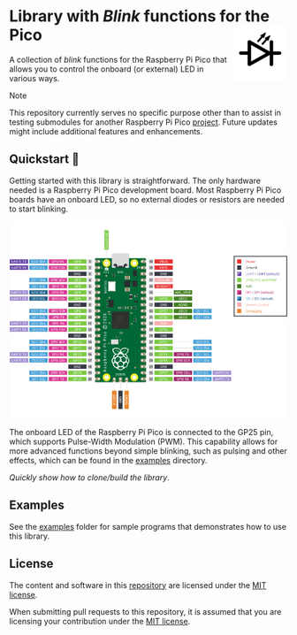 # Library with *Blink* functions for the Pico <img align="right" width="100" height="100" src="images\icon.svg">

A collection of *blink* functions for the Raspberry Pi Pico that allows you to control the onboard (or external) LED in various ways.

> [!NOTE]
> This repository currently serves no specific purpose other than to assist in testing submodules for another Raspberry Pi Pico [project](https://github.com/Googool/unknown). Future updates might include additional features and enhancements.

## Quickstart 🚀

Getting started with this library is straightforward. The only hardware needed is a Raspberry Pi Pico development board. Most Raspberry Pi Pico boards have an onboard LED, so no external diodes or resistors are needed to start blinking.

![Raspberry Pi Pico pinout](images/pico-pinout.png)

The onboard LED of the Raspberry Pi Pico is connected to the GP25 pin, which supports Pulse-Width Modulation (PWM). This capability allows for more advanced functions beyond simple blinking, such as pulsing and other effects, which can be found in the [examples](https://github.com/Googool/pico_blink/tree/main/examples) directory.

*Quickly show how to clone/build the library*.

## Examples

See the [examples](https://github.com/Googool/pico_blink/tree/main/examples) folder for sample programs that demonstrates how to use this library.

## License

The content and software in this [repository](https://github.com/Googool/pico_blink) are licensed under the [MIT license](https://mit-license.org/).

When submitting pull requests to this repository, it is assumed that you are licensing your contribution under the [MIT license](https://mit-license.org/).
